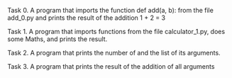 Task 0.
A program that imports the function def add(a, b): from the file add_0.py and prints the result of the addition 1 + 2 = 3

Task 1.
A program that imports functions from the file calculator_1.py, does some Maths, and prints the result.

Task 2.
A program that prints the number of and the list of its arguments.

Task 3.
A program that prints the result of the addition of all arguments
